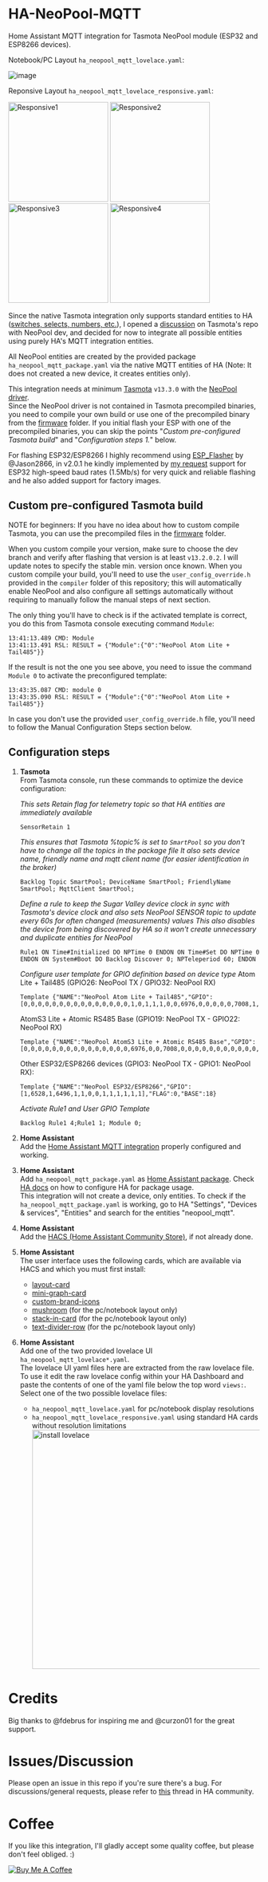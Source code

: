 # HA-NeoPool-MQTT
Home Assistant MQTT integration for Tasmota NeoPool module (ESP32 and ESP8266 devices).

Notebook/PC Layout `ha_neopool_mqtt_lovelace.yaml`:

![image](https://github.com/alexdelprete/HA-NeoPool-MQTT/assets/7027842/e20e21c4-02b5-4e24-8453-d991c2f03f52)

Reponsive Layout `ha_neopool_mqtt_lovelace_responsive.yaml`:

<img src="https://github.com/alexdelprete/HA-NeoPool-MQTT/blob/main/.media/responsive1.png" alt="Responsive1" width="200"/> <img src="https://github.com/alexdelprete/HA-NeoPool-MQTT/blob/main/.media/responsive2.png" alt="Responsive2" width="200"/> <img src="https://github.com/alexdelprete/HA-NeoPool-MQTT/blob/main/.media/responsive3.png" alt="Responsive3" width="200"/> <img src="https://github.com/alexdelprete/HA-NeoPool-MQTT/blob/main/.media/responsive4.png" alt="Responsive4" width="200"/>

Since the native Tasmota integration only supports standard entities to HA ([switches, selects, numbers, etc.](https://tasmota.github.io/docs/Home-Assistant/#supported-ies)), I opened a [discussion](https://github.com/arendst/Tasmota/discussions/19811) on Tasmota's repo with NeoPool dev, and decided for now to integrate all possible entities using purely HA's MQTT integration entities.

All NeoPool entities are created by the provided package `ha_neopool_mqtt_package.yaml` via the native MQTT entities of HA (Note: It does not created a new device, it creates entities only).

This integration needs at minimum [Tasmota](https://tasmota.github.io/docs/) `v13.3.0` with the [NeoPool driver](https://tasmota.github.io/docs/NeoPool/).  
Since the NeoPool driver is not contained in Tasmota precompiled binaries, you need to compile your own build or use one of the precompiled binary from the [firmware](https://github.com/alexdelprete/HA-NeoPool-MQTT/tree/main/firmware) folder. If you initial flash your ESP with one of the precompiled binaries, you can skip the points "_Custom pre-configured Tasmota build_" and "_Configuration steps 1._" below.

For flashing ESP32/ESP8266 I highly recommend using [ESP_Flasher](https://github.com/Jason2866/ESP_Flasher) by @Jason2866, in v2.0.1 he kindly implemented by [my request](https://github.com/Jason2866/ESP_Flasher/issues/29) support for ESP32 high-speed baud rates (1.5Mb/s) for very quick and reliable flashing and he also added support for factory images.

## Custom pre-configured Tasmota build

NOTE for beginners: If you have no idea about how to custom compile Tasmota, you can use the precompiled files in the [firmware](https://github.com/alexdelprete/HA-NeoPool-MQTT/tree/main/firmware) folder.

When you custom compile your version, make sure to choose the dev branch and verify after flashing that version is at least `v13.2.0.2`. I will update notes to specify the stable min. version once known. When you custom compile your build, you'll need to use the `user_config_override.h` provided in the `compiler` folder of this repository; this will automatically enable NeoPool and also configure all settings automatically without requiring to manually follow the manual steps of next section.

The only thing you'll have to check is if the activated template is correct, you do this from Tasmota console executing command `Module`:
```console
13:41:13.489 CMD: Module
13:41:13.491 RSL: RESULT = {"Module":{"0":"NeoPool Atom Lite + Tail485"}}
```

If the result is not the one you see above, you need to issue the command `Module 0` to activate the preconfigured template:
```console
13:43:35.087 CMD: module 0
13:43:35.090 RSL: RESULT = {"Module":{"0":"NeoPool Atom Lite + Tail485"}}
```

In case you don't use the provided `user_config_override.h` file, you'll need to follow the Manual Configuration Steps section below.

## Configuration steps

1. **Tasmota**  
   From Tasmota console, run these commands to optimize the device configuration:

    _This sets Retain flag for telemetry topic so that HA entities are immediately available_
    ```console
    SensorRetain 1
    ```
    _This ensures that Tasmota %topic% is set to `SmartPool` so you don't have to change all the topics in the package file_
    _It also sets device name, friendly name and mqtt client name (for easier identification in the broker)_
    ```console
    Backlog Topic SmartPool; DeviceName SmartPool; FriendlyName SmartPool; MqttClient SmartPool; 
    ```
    _Define a rule to keep the Sugar Valley device clock in sync with Tasmota's device clock and also sets NeoPool SENSOR topic to update every 60s for often changed (measurements) values_
    _This also disables the device from being discovered by HA so it won't create unnecessary and duplicate entities for NeoPool_
    ```console
    Rule1 ON Time#Initialized DO NPTime 0 ENDON ON Time#Set DO NPTime 0 ENDON ON System#Boot DO Backlog Discover 0; NPTeleperiod 60; ENDON
    ```
    _Configure user template for GPIO definition based on device type_
    Atom Lite + Tail485 (GPIO26: NeoPool TX / GPIO32: NeoPool RX)
    ```console
    Template {"NAME":"NeoPool Atom Lite + Tail485","GPIO":[0,0,0,0,0,0,0,0,0,0,0,0,0,0,0,1,0,1,1,1,0,0,6976,0,0,0,0,0,7008,1,0,0,0,0,0,0],"FLAG":0,"BASE":1}
    ```
    AtomS3 Lite + Atomic RS485 Base (GPIO19: NeoPool TX - GPIO22: NeoPool RX)
    ```console
    Template {"NAME":"NeoPool AtomS3 Lite + Atomic RS485 Base","GPIO":[0,0,0,0,0,0,0,0,0,0,0,0,0,0,0,6976,0,0,7008,0,0,0,0,0,0,0,0,0,0,0,0,0,0,0,0,0],"FLAG":0,"BASE":1}
    ```
    Other ESP32/ESP8266 devices (GPIO3: NeoPool TX - GPIO1: NeoPool RX):
    ```console
    Template {"NAME":"NeoPool ESP32/ESP8266","GPIO":[1,6528,1,6496,1,1,0,0,1,1,1,1,1,1],"FLAG":0,"BASE":18}
    ```
    _Activate Rule1 and User GPIO Template_
    ```console
    Backlog Rule1 4;Rule1 1; Module 0;
    ```
2. **Home Assistant**  
   Add the [Home Assistant MQTT integration](https://www.home-assistant.io/integrations/mqtt/) properly configured and working.
3. **Home Assistant**  
   Add `ha_neopool_mqtt_package.yaml` as [Home Assistant package](https://www.home-assistant.io/docs/configuration/packages/). Check [HA docs]((https://www.home-assistant.io/docs/configuration/packages/)) on how to configure HA for package usage.  
   This integration will not create a device, only entities. To check if the `ha_neopool_mqtt_package.yaml` is working, go to HA "Settings", "Devices & services", "Entities" and search for the entities "neopool_mqtt".
4. **Home Assistant**  
   Add the [HACS (Home Assistant Community Store)](https://hacs.xyz/), if not already done.
5. **Home Assistant**  
   The user interface uses the following cards, which are available via HACS and which you must first install:
   - [layout-card](https://github.com/thomasloven/lovelace-layout-card)
   - [mini-graph-card](https://github.com/kalkih/mini-graph-card)
   - [custom-brand-icons](https://github.com/elax46/custom-brand-icons)
   - [mushroom](https://github.com/piitaya/lovelace-mushroom) (for the pc/notebook layout only)
   - [stack-in-card](https://github.com/custom-cards/stack-in-card) (for the pc/notebook layout only)
   - [text-divider-row](https://github.com/iantrich/text-divider-row) (for the pc/notebook layout only)
6. **Home Assistant**  
   Add one of the two provided lovelace UI `ha_neopool_mqtt_lovelace*.yaml`.  
   The lovelace UI yaml files here are extracted from the raw lovelace file. To use it edit the raw lovelace config within your HA Dashboard and paste the contents of one of the yaml file below the top word `views:`. Select one of the two possible lovelace files:
    - `ha_neopool_mqtt_lovelace.yaml` for pc/notebook display resolutions
    - `ha_neopool_mqtt_lovelace_responsive.yaml` using standard HA cards without resolution limitations <img src="https://github.com/alexdelprete/HA-NeoPool-MQTT/blob/main/.media/install-lovelace.gif" alt="install lovelace" width="480"/>

# Credits
Big thanks to @fdebrus for inspiring me and @curzon01 for the great support.

# Issues/Discussion
Please open an issue in this repo if you're sure there's a bug. For discussions/general requests, please refer to [this](https://community.home-assistant.io/t/ha-neopool-mqtt-integration-of-tasmota-neopool-for-sugar-valley-hayward-aquarite-bayrol-devices/632517?u=alexdelprete) thread in HA community.

# Coffee

If you like this integration, I'll gladly accept some quality coffee, but please don't feel obliged. :)

<a href="https://www.buymeacoffee.com/alexdelprete" target="_blank"><img src="https://www.buymeacoffee.com/assets/img/custom_images/black_img.png" alt="Buy Me A Coffee" style="height: auto !important;width: auto !important;" ></a><br>
